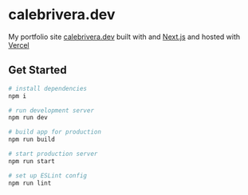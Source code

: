 # calebrivera.dev

My portfolio site [calebrivera.dev](https://calebrivera.dev) built with and [Next.js](https://nextjs.org) and hosted with [Vercel](https://vercel.com/)

## Get Started

```bash
# install dependencies
npm i

# run development server
npm run dev

# build app for production
npm run build

# start production server
npm run start

# set up ESLint config
npm run lint
```
##



